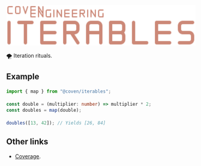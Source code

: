 <img alt="Coven Engineering Iterables logo" src="https://raw.githubusercontent.com/covenengineering/libraries/main/@coven/iterables/logo.svg" height="108" />

🌪️ Iteration rituals.

## Example

```typescript
import { map } from "@coven/iterables";

const double = (multiplier: number) => multiplier * 2;
const doubles = map(double);

doubles([13, 42]); // Yields [26, 84]
```

## Other links

-   [Coverage](https://coveralls.io/github/covenengineering/libraries).
